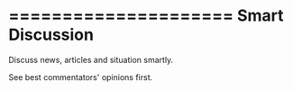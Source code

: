 =====================
Smart Discussion
=====================


Discuss news, articles and situation smartly.

See best commentators' opinions first.